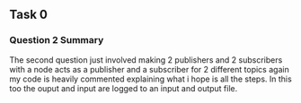 ## Task 0

### Question 2 Summary

The second question just involved making 2 publishers and 2 subscribers with a node acts as a publisher and a subscriber for 2 different topics again my code is heavily commented explaining what i hope is all the steps. In this too the ouput and input are logged to an input and output file.
